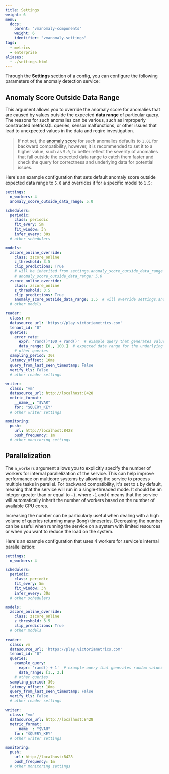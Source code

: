 ```yaml
---
title: Settings
weight: 6
menu:
  docs:
    parent: "vmanomaly-components"
    weight: 6
    identifier: "vmanomaly-settings"
tags:
  - metrics
  - enterprise
aliases:
  - ./settings.html
---
```


Through the **Settings** section of a config, you can configure the following parameters of the anomaly detection service:

## Anomaly Score Outside Data Range

This argument allows you to override the anomaly score for anomalies that are caused by values outside the expected **data range** of particular [query](https://docs.victoriametrics.com/anomaly-detection/components/models#queries). The reasons for such anomalies can be various, such as improperly constructed metricsQL queries, sensor malfunctions, or other issues that lead to unexpected values in the data and reqire investigation.

> If not set, the [anomaly score](https://docs.victoriametrics.com/anomaly-detection/faq#what-is-anomaly-score) for such anomalies defaults to `1.01` for backward compatibility, however, it is recommended to set it to a higher value, such as `5.0`, to better reflect the severity of anomalies that fall outside the expected data range to catch them faster and check the query for correctness and underlying data for potential issues.

Here's an example configuration that sets default anomaly score outside expected data range to `5.0` and overrides it for a specific model to `1.5`:

```yaml
settings:
  n_workers: 4
  anomaly_score_outside_data_range: 5.0

schedulers:
  periodic:
    class: periodic
    fit_every: 5m
    fit_window: 3h
    infer_every: 30s
  # other schedulers

models:
  zscore_online_override:
    class: zscore_online
    z_threshold: 3.5
    clip_predictions: True
    # will be inherited from settings.anomaly_score_outside_data_range
    # anomaly_score_outside_data_range: 5.0
  zscore_online_override:
    class: zscore_online
    z_threshold: 3.5
    clip_predictions: True
    anomaly_score_outside_data_range: 1.5  # will override settings.anomaly_score_outside_data_range
  # other models

reader:
  class: vm
  datasource_url: 'https://play.victoriametrics.com'
  tenant_id: "0"
  queries:
    error_rate:
      expr: 'rand()*100 + rand()'  # example query that generates values between 1 and 100 and sometimes exceeds 100
      data_range: [0., 100.]  # expected data range for the underlying query and business logic
    # other queries
  sampling_period: 30s
  latency_offset: 10ms
  query_from_last_seen_timestamp: False
  verify_tls: False
  # other reader settings
  
writer:
  class: "vm"
  datasource_url: http://localhost:8428
  metric_format:
    __name__: "$VAR"
    for: "$QUERY_KEY"
  # other writer settings

monitoring:
  push:
    url: http://localhost:8428
    push_frequency: 1m
  # other monitoring settings
```

## Parallelization

The `n_workers` argument allows you to explicitly specify the number of workers for internal parallelization of the service. This can help improve performance on multicore systems by allowing the service to process multiple tasks in parallel. For backward compatibility, it's set to `1` by default, meaning that the service will run in a single-threaded mode. It should be an integer greater than or equal to `-1`, where `-1` and `0` means that the service will automatically inherit the number of workers based on the number of available CPU cores.

Increasing the number can be particularly useful when dealing with a high volume of queries returning many (long) timeseries.
Decreasing the number can be useful when running the service on a system with limited resources or when you want to reduce the load on the system.

Here's an example configuration that uses 4 workers for service's internal parallelization:

```yaml
settings:
  n_workers: 4

schedulers:
  periodic:
    class: periodic
    fit_every: 5m
    fit_window: 3h
    infer_every: 30s
  # other schedulers

models:
  zscore_online_override:
    class: zscore_online
    z_threshold: 3.5
    clip_predictions: True
  # other models

reader:
  class: vm
  datasource_url: 'https://play.victoriametrics.com'
  tenant_id: "0"
  queries:
    example_query:
      expr: 'rand() + 1'  # example query that generates random values between 1 and 2
      data_range: [1., 2.]
    # other queries
  sampling_period: 30s
  latency_offset: 10ms
  query_from_last_seen_timestamp: False
  verify_tls: False
  # other reader settings
  
writer:
  class: "vm"
  datasource_url: http://localhost:8428
  metric_format:
    __name__: "$VAR"
    for: "$QUERY_KEY"
  # other writer settings

monitoring:
  push:
    url: http://localhost:8428
    push_frequency: 1m
  # other monitoring settings
```
